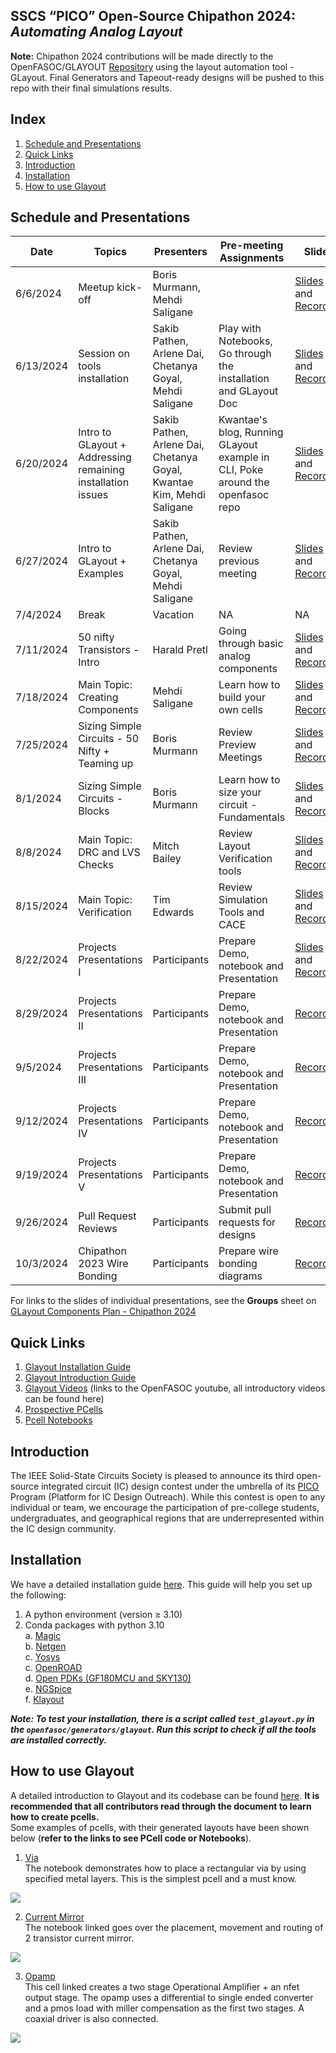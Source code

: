 ## SSCS “PICO” Open-Source Chipathon 2024: *Automating Analog Layout*

**Note:** Chipathon 2024 contributions will be made directly to the OpenFASOC/GLAYOUT [Repository](https://github.com/idea-fasoc/OpenFASOC) using the layout automation tool - GLayout. Final Generators and Tapeout-ready designs will be pushed to this repo with their final simulations results.

## Index 
1. [Schedule and Presentations](#schedule-and-presentations) 
2. [Quick Links](#quick-links)
3. [Introduction](#introduction)
4. [Installation](#installation)
5. [How to use Glayout](#how-to-use-glayout)

## Schedule and Presentations
| Date        | Topics | Presenters | Pre-meeting Assignments | Slides |  
| ----------- | ------ | ---------- | ----------------------- | ------ |
| 6/6/2024 | Meetup kick-off | Boris Murmann, Mehdi Saligane |	| [Slides](https://docs.google.com/presentation/d/e/2PACX-1vTmG5pvXelYR_iVBmbSIYTpEdyP-IAx9KJa-j2uPTUWAdvT-BvkUlgNXKGJ_8Gmdw/pub?start=false&loop=false&delayms=3000) and [Recording](https://ieee.webex.com/ieee/ldr.php?RCID=d9d43662d5be9d63f7a128ad2a317a2e) | 
| 6/13/2024 |	Session on tools installation |	Sakib Pathen, Arlene Dai, Chetanya Goyal, Mehdi Saligane |	Play with Notebooks, Go through the installation and GLayout Doc | [Slides](https://docs.google.com/presentation/d/e/2PACX-1vQBTmXIEmeb9jw-czwUoCni3RChDak-BHy1vTbSrZu50NM4e_f0DllS7znHwj3eHQ/pub?start=false&loop=false&delayms=3000) and [Recording](https://ieee.webex.com/recordingservice/sites/ieee/recording/83f3f46a71124480b6e800487b1a7893/playback) |
| 6/20/2024 | Intro to GLayout + Addressing remaining installation issues |	Sakib Pathen, Arlene Dai, Chetanya Goyal, Kwantae Kim, Mehdi Saligane |	Kwantae's blog, Running GLayout example in CLI, Poke around the openfasoc repo | [Slides](https://docs.google.com/presentation/d/e/2PACX-1vTk7bVKei6T-s2QTc1YKjJITN88SnlizilX3w7ku_OZQMn1Mu00oJd25nxcwHBJ-A/pub?start=false&loop=false&delayms=3000) and [Recording](https://ieee.webex.com/recordingservice/sites/ieee/recording/04a7f21020554339b80122c311d2e05d/playback) |
| 6/27/2024 | Intro to GLayout + Examples |	Sakib Pathen, Arlene Dai, Chetanya Goyal, Mehdi Saligane | Review previous meeting | [Slides](https://docs.google.com/presentation/d/e/2PACX-1vSlwsCp-xx3zRnIhdDArFHgPNbfmaF0_9nMfqEci_Of6uFs5hl8H4HlaMETvBzPHA/pub?start=false&loop=false&delayms=3000) and [Recording](https://ieee.webex.com/recordingservice/sites/ieee/recording/97aececdd94141229a30335f69219802/playback) |	 
| 7/4/2024 | Break |		Vacation | NA | NA |
| 7/11/2024 | 50 nifty Transistors - Intro | Harald Pretl |	Going through basic analog components | [Slides](https://docs.google.com/presentation/d/e/2PACX-1vQcfYPRyPutUAkzxptNnj98OXKUh6RdxXgVyI3eNSk2mPVvkh6Ba9LUQRzOPLPiKw/pub?start=false&loop=false&delayms=3000) and [Recording](https://umich.zoom.us/rec/play/H__tYlRzSPR3gX0Z1Xb11L6JJ3XUWMluDXUrFHIp8CZ2zLPxVDcgz4sAdhUd6fX1x6ix3PYlPDpZIuRI.Ixqch-Ue4Ncu-XOj) |
| 7/18/2024 | Main Topic: Creating Components |	Mehdi Saligane | Learn how to build your own cells | [Slides](https://docs.google.com/presentation/d/e/2PACX-1vQGClNcBwcjwZztb1dwbRx3SuAuOCqvbG0OdvXTo9HZRgNOwTrOOVAl2abp8Ufq5w/pub?start=false&loop=false&delayms=3000) and [Recording](https://us06web.zoom.us/rec/play/tnVSkrCjjau1tICGQ9ue3TiSiL8-gw2HMrSBnzFy7t1ZESZJ4A2rVJjrcCniaJ8Jq1TrK6noR4JEM4am.JnWQGDW6x-5wrtu7) |
| 7/25/2024 | Sizing Simple Circuits - 50 Nifty + Teaming up | Boris Murmann | Review Preview Meetings | [Slides](https://docs.google.com/presentation/d/e/2PACX-1vSLguBdByfrYl4dXrtKhNEulK_ybnILiF-jkwRwuG9YQStD4rTFOme-KROtFEr1gg/pub?start=false&loop=false&delayms=3000) and [Recording](https://us06web.zoom.us/rec/play/goqhuJFpyjlXBr7HatoYrujpmpGkudAgyWSIf4yGWDw-ZPNRjIvhiGPoD417iucc2D--7klMO7A9O0A.rirsDCoaNMN7-l2q) |
| 8/1/2024 | Sizing Simple Circuits - Blocks | Boris Murmann |	Learn how to size your circuit - Fundamentals | [Slides](https://docs.google.com/presentation/d/e/2PACX-1vRsXkpKEN2FEDzwbIBuY0PNdsgYScAbR_Q8w63SJDVIkGk4zOPSOtIKFO_bpm6jJg/pub?start=false&loop=false&delayms=3000) and [Recording](https://us06web.zoom.us/rec/play/5EMZJsylOpYywIvPkbTn2eSFXqEa-aif3Jp9e3ekHdbppKB9N6n8krxz8avcAc61KmNjFoppY4_6U71B.zINoTaohuYSKwjbM) |
| 8/8/2024 | Main Topic: DRC and LVS Checks | Mitch Bailey | Review Layout Verification tools | [Slides](https://docs.google.com/presentation/d/e/2PACX-1vQGYaIdh_FgOfkm8rPeIZrC75k8sY8HMquvljGo5FuBkCaTungL5bWFa1DSSClVZw/pub?start=false&loop=false&delayms=3000) and [Recording](https://us06web.zoom.us/rec/play/OhbfLRulBwPIsJp0E6DcF2IA4eD-UaHt628WkmZSaNM-Y1Dl6ZrpTQB2o73FM9WSbGJG1ZX288uAcCMU.pJIGv3sHQnvC2NZX) |
| 8/15/2024 | Main Topic: Verification |	Tim Edwards | Review Simulation Tools and CACE | [Slides](https://drive.google.com/file/d/13BWRM1gH_l8FQIpBt9abHu8873XtEIEI/view?usp=sharing) and [Recording](https://us06web.zoom.us/rec/share/51TQMvM75-DyuulxK0Nf0jzuT-yAF4ufOE0Zmdy6RhihE2TZYLbB4u9CwMHQAQYz.LxUT23CPxV8EEgZY) |
| 8/22/2024 |	Projects Presentations I | Participants | Prepare Demo, notebook and Presentation | [Slides](https://docs.google.com/presentation/d/1K-4iWb4d57Bc9me4rl629_2RfBr5ykok/pub?start=false&loop=false&delayms=3000) and [Recording](https://us06web.zoom.us/rec/play/MwtftHzPZlRjmC50kO5vEh8WzzS9k4HXnOXzGP2q5YfGtA70MF_qLdPcXlFQaDWoVkxZYPb9lzMEbRva.YJyqe5yovZuid8Y2) |		
| 8/29/2024 |	Projects Presentations II |	Participants | Prepare Demo, notebook and Presentation | [Recording](https://us06web.zoom.us/rec/share/f6vihYRihl9tvHO2xX6I0V2et5925JdWrYzISmFhRqMigLw1252LJpB-6yOqe5G-.VpV-P3oTqhs6idsj) |
| 9/5/2024 |	Projects Presentations III |	Participants | Prepare Demo, notebook and Presentation | [Recording](https://us06web.zoom.us/rec/share/69jqp7_upiKK9cEncjpWAjzXLEFJiXGG5It_VRBGUpGlirz5mM4_UVhTkAs5ZMXW.oZsENBN7E4_hdkZL) |
| 9/12/2024 |	Projects Presentations IV |	Participants | Prepare Demo, notebook and Presentation | [Recording](https://us06web.zoom.us/rec/share/RhCxpJ1MW1pE3q3tmC4xC71jTlDrzOG-299KbDDGBGvE7Titbv_0jWDBQ-JgRuzW.lD0tU-yTM8M2Lj5r) |
| 9/19/2024 |	Projects Presentations V |	Participants | Prepare Demo, notebook and Presentation | [Recording](https://us06web.zoom.us/rec/share/a7zu69NecWnsh5vcO8h4EhizEdjHCogQ-HZKkZfdYoZZ_ySU0Nwd-bIErgXOCtFw.OhmAp9se_FAzxEUQ) |
| 9/26/2024 |	Pull Request Reviews |	Participants | Submit pull requests for designs | [Recording](https://us06web.zoom.us/rec/share/v-be6C3t2cfhFYFXjXQ8JgODfNBYrgdmx54EG-AGgRSBGNPqSa2EHvUXFSQaRXpT.On2eNCRVuC4vxCZ-) |
| 10/3/2024 |	Chipathon 2023 Wire Bonding |	Participants | Prepare wire bonding diagrams | [Recording](https://us06web.zoom.us/rec/share/hOkK6KQa7J4iRsXq3nxv6l8bvGGNxGjYF6b_qQEZ791nMiXE5TAIkDqgxTi3clgc.YYoMCgCG7JE71XqY) |

For links to the slides of individual presentations, see the **Groups** sheet on [GLayout Components Plan - Chipathon 2024](https://docs.google.com/spreadsheets/d/1A_uOKMGtlIYUIwKEbsRSsxBDl7hbfN1CICvdhk3wykc/edit?usp=sharing)

## Quick Links 
1. [Glayout Installation Guide](https://docs.google.com/document/d/161Pstk6R0ECvJJNA-SJqtLt_VpfH_s84sYTyvpQQbl8/edit?usp=sharing)
2. [Glayout Introduction Guide](https://docs.google.com/document/d/1vdw3_tFQGgvZGH7e2K7p9UVJA92clISRoUobgk_HHyo/edit?usp=sharing)
3. [Glayout Videos](https://www.youtube.com/@OpenFASOC) (links to the OpenFASOC youtube, all introductory videos can be found here)
4. [Prospective PCells](https://docs.google.com/spreadsheets/d/12O-WoqSlHhPshN3-2ph_LZLXPteRHmBOlMnybfmNyzg/edit?usp=sharing)
5. [Pcell Notebooks](https://github.com/idea-fasoc/OpenFASOC/tree/7dc5eb42cec94c02b74e72483df6fdc2b2603fb9/docs/source/notebooks/glayout)

## Introduction 
The IEEE Solid-State Circuits Society is pleased to announce its third open-source integrated circuit (IC) design contest under the umbrella of its [PICO](https://sscs.ieee.org/about/solid-state-circuits-directions/sscs-pico-program) Program (Platform for IC Design Outreach). While this contest is open to any individual or team, we encourage the participation of pre-college students, undergraduates, and geographical regions that are underrepresented within the IC design community.

## Installation 
We have a detailed installation guide [here](https://docs.google.com/document/d/1vdw3_tFQGgvZGH7e2K7p9UVJA92clISRoUobgk_HHyo/edit#heading=h.7qf3y8j2h17c). This guide will help you set up the following: 
1. A python environment (version $\ge$ 3.10)
2. Conda packages with python 3.10  
a. [Magic](http://opencircuitdesign.com/magic/)  
b. [Netgen](http://opencircuitdesign.com/netgen/)  
c. [Yosys](https://yosyshq.net/yosys/)  
c. [OpenROAD](https://theopenroadproject.org/)  
d. [Open PDKs (GF180MCU and SKY130)](https://github.com/RTimothyEdwards/open_pdks)  
e. [NGSpice](http://ngspice.sourceforge.net/)  
f. [Klayout](https://www.klayout.de/)  
  
***Note: To test your installation, there is a script called `test_glayout.py` in the `openfasoc/generators/glayout`. Run this script to check if all the tools are installed correctly.***  

## How to use Glayout
A detailed introduction to Glayout and its codebase can be found [here](https://docs.google.com/document/d/161Pstk6R0ECvJJNA-SJqtLt_VpfH_s84sYTyvpQQbl8/edit#heading=h.qs32jgwr6ax). **It is recommended that all contributors read through the document to learn how to create pcells.**   
Some examples of pcells, with their generated layouts have been shown below (**refer to the links to see PCell code or Notebooks**).  

1. [Via](https://github.com/idea-fasoc/OpenFASOC/blob/7dc5eb42cec94c02b74e72483df6fdc2b2603fb9/docs/source/notebooks/glayout/GLayout_Via.ipynb)  
The notebook demonstrates how to place a rectangular via by using specified metal layers. This is the simplest pcell and a must know.  

<img align="center" src="figures/via.png">  


2. [Current Mirror](https://github.com/idea-fasoc/OpenFASOC/blob/7dc5eb42cec94c02b74e72483df6fdc2b2603fb9/docs/source/notebooks/glayout/GLayout_Cmirror.ipynb)  
The notebook linked goes over the placement, movement and routing of 2 transistor current mirror. 

<img align="center" src="figures/current_mirror_2t.png"/>



3. [Opamp](https://github.com/idea-fasoc/OpenFASOC/tree/7dc5eb42cec94c02b74e72483df6fdc2b2603fb9/openfasoc/generators/glayout/glayout/flow/blocks/opamp)  
This cell linked creates a two stage Operational Amplifier + an nfet output stage. The opamp uses a differential to single ended converter and a pmos load with miller compensation as the first two stages. A coaxial driver is also connected.  

<img align="center" src="figures/opamp.png"/>
